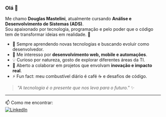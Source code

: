 ### Olá 👋

Me chamo **Douglas Mastelini**, atualmente cursando **Análise e Desenvolvimento de Sistemas (ADS)**.  
Sou apaixonado por tecnologia, programação e pelo poder que o código tem de transformar ideias em realidade. 🚀

- 🌱 Sempre aprendendo novas tecnologias e buscando evoluir como desenvolvedor.  
- 🔭 Me interesso por **desenvolvimento web, mobile e automações**.  
- 💡 Curioso por natureza, gosto de explorar diferentes áreas da TI.  
- 👯 Aberto a colaborar em projetos que envolvam **inovação e impacto real**.  
- ⚡ Fun fact: meu combustível diário é café ☕ e desafios de código.  

> _"A tecnologia é o presente que nos leva para o futuro."_ ✨

---

📫 Como me encontrar:  
[![LinkedIn](https://img.shields.io/badge/LinkedIn-Douglas%20Mastelini-blue?style=flat&logo=linkedin)](https://www.linkedin.com/in/douglas-mastelini/)  
